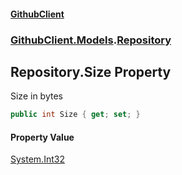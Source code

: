 #### [GithubClient](index 'index')
### [GithubClient.Models](GithubClient.Models 'GithubClient.Models').[Repository](GithubClient.Models.Repository 'GithubClient.Models.Repository')

## Repository.Size Property

Size in bytes

```csharp
public int Size { get; set; }
```

#### Property Value
[System.Int32](https://docs.microsoft.com/en-us/dotnet/api/System.Int32 'System.Int32')